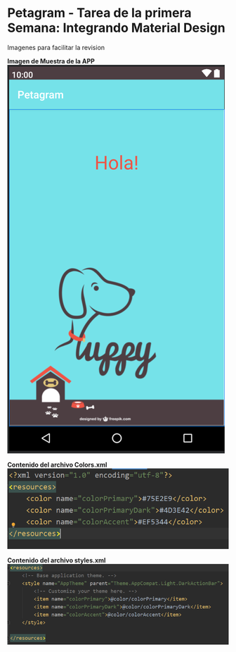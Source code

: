 # Petagram - Tarea de la primera Semana: Integrando Material Design

Imagenes para facilitar la revision

<B>Imagen de Muestra de la APP</B><br/>
![](Imagenes/Pantalla.png)

<B>Contenido del archivo Colors.xml</B><br/>
![](Imagenes/Colors.png)

<B>Contenido del archivo styles.xml</B><br/>
![](Imagenes/Styles.png)
